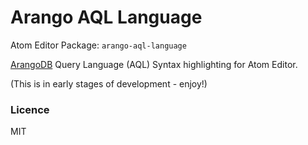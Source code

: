# Arango AQL Language
Atom Editor Package: `arango-aql-language`

[ArangoDB](https://www.arangodb.com/) Query Language (AQL) Syntax highlighting for Atom Editor.

(This is in early stages of development - enjoy!)

### Licence
MIT

